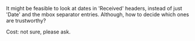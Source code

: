 It might be feasible to look at dates in 'Received' headers, instead
of just 'Date' and the mbox separator entries. Although, how to decide
which ones are trustworthy?

Cost: not sure, please ask.
